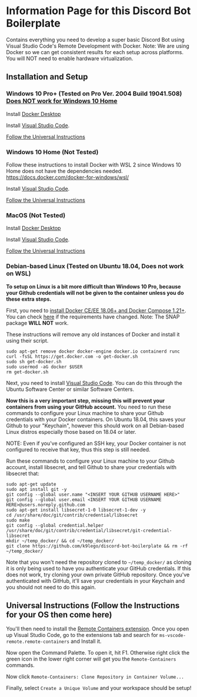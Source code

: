 # Information Page for this Discord Bot Boilerplate
Contains everything you need to develop a super basic Discord Bot using Visual Studio Code's Remote Development with Docker.
Note: We are using Docker so we can get consistent results for each setup across platforms. You will NOT need to enable hardware virtualization.
## Installation and Setup

### Windows 10 Pro+ (Tested on Pro Ver. 2004 Build 19041.508) [Does NOT work for Windows 10 Home](#windows-10-home-not-tested)

Install [Docker Desktop](https://www.docker.com/products/docker-desktop)

Install [Visual Studio Code](https://code.visualstudio.com/).

[Follow the Universal Instructions](#universal-Instructions-follow-the-instructions-for-your-os-then-come-here)

### Windows 10 Home (Not Tested)

Follow these instructions to install Docker with WSL 2 since Windows 10 Home does not have the dependencies needed.
https://docs.docker.com/docker-for-windows/wsl/

Install [Visual Studio Code](https://code.visualstudio.com/).

[Follow the Universal Instructions](#universal-Instructions-follow-the-instructions-for-your-os-then-come-here)

### MacOS (Not Tested)
Install [Docker Desktop](https://www.docker.com/products/docker-desktop)

Install [Visual Studio Code](https://code.visualstudio.com/).

[Follow the Universal Instructions](#universal-Instructions-follow-the-instructions-for-your-os-then-come-here)

### Debian-based Linux (Tested on Ubuntu 18.04, Does not work on WSL)

**To setup on Linux is a bit more difficult than Windows 10 Pro, because your Github credentials will not be given to the container unless you do these extra steps.**

First, you need to [install Docker CE/EE 18.06+ and Docker Compose 1.21+](https://docs.docker.com/engine/install/debian/#install-using-the-convenience-script). You can check [here](https://code.visualstudio.com/docs/remote/containers#_system-requirements) if the requirements have changed. 
Note: The SNAP package **WILL NOT** work.

These instructions will remove any old instances of Docker and install it using their script.
```
sudo apt-get remove docker docker-engine docker.io containerd runc
curl -fsSL https://get.docker.com -o get-docker.sh
sudo sh get-docker.sh
sudo usermod -aG docker $USER
rm get-docker.sh
```
Next, you need to install [Visual Studio Code](https://code.visualstudio.com/download). You can do this through the Ubuntu Software Center or similar Software Centers.

**Now this is a very important step, missing this will prevent your containers from using your GitHub account.**
You need to run these commands to configure your Linux machine to share your Github credentials with your Docker containers. On Ubuntu 18.04, this saves your Github to your "Keychain", however this should work on all Debian-based Linux distros especially those based on 18.04 or later.

NOTE: Even if you've configured an SSH key, your Docker container is not configured to receive that key, thus this step is still needed.

Run these commands to configure your Linux machine to your Github account, install libsecret, and tell Github to share your credentials with libsecret that:
```
sudo apt-get update 
sudo apt install git -y 
git config --global user.name "<INSERT YOUR GITHUB USERNAME HERE>" 
git config --global user.email <INSERT YOUR GITHUB USERNAME HERE>@users.noreply.github.com 
sudo apt-get install libsecret-1-0 libsecret-1-dev -y 
cd /usr/share/doc/git/contrib/credential/libsecret 
sudo make 
git config --global credential.helper /usr/share/doc/git/contrib/credential/libsecret/git-credential-libsecret 
mkdir ~/temp_docker/ && cd ~/temp_docker/
git clone https://github.com/k9lego/discord-bot-boilerplate && rm -rf ~/temp_docker/
```
Note that you won't need the repository cloned to ``~/temp_docker/`` as cloning it is only being used to have you authenticate your GitHub credentials. If this does not work, try cloning your own private GitHub repository. Once you've authenticated with GitHub, it'll save your credentials in your Keychain and you should not need to do this again.


## Universal Instructions (Follow the Instructions for your OS then come here)
You'll then need to install the [Remote Containers extension](https://marketplace.visualstudio.com/items?itemName=ms-vscode-remote.remote-containers). Once you open up Visual Studio Code, go to the extensions tab and search for ``ms-vscode-remote.remote-containers`` and Install it.

Now open the Command Palette. To open it, hit F1. Otherwise right click the green icon in the lower right corner will get you the ``Remote-Containers`` commands.

Now click ``Remote-Containers: Clone Repository in Container Volume...``

Finally, select ``Create a Unique Volume`` and your workspace should be setup!


